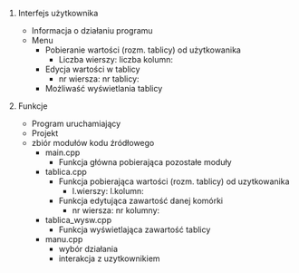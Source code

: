 1. Interfejs użytkownika
   - Informacja o działaniu programu
   - Menu
     - Pobieranie wartości (rozm. tablicy) od użytkowanika
       - Liczba wierszy: liczba kolumn:
     - Edycja wartości w tablicy
       - nr wiersza: nr tablicy:
     - Możliwaść wyświetlania tablicy

2. Funkcje
   - Program uruchamiający
   - Projekt
   - zbiór modułów kodu źródłowego
     - main.cpp
       - Funkcja główna pobierająca pozostałe moduły
     - tablica.cpp
       - Funkcja pobierająca wartości (rozm. tablicy) od uzytkowanika
         - l.wierszy: l.kolumn:
       - Funkcja edytująca zawartość danej komórki
         - nr wiersza: nr kolumny:
     - tablica_wysw.cpp
       - Funkcja wyświetlająca zawartość tablicy
     - manu.cpp
       - wybór działania
       - interakcja z uzytkownikiem

